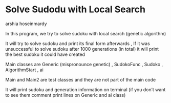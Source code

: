 # Solve Sudodu with Local Search
arshia hoseinmardy

In this program, we try to solve sudoku with local search (genetic algorithm)

It will try to solve sudoku and print its final form afterwards ,
If it was unsuccessful to solve sudoku after 1000 generations (in total) it will print the best sudoku it could have created


Main classes are Generic (mispronounce genetic) , SudokoFunc , Sudoko , AlgorithmStart  , ai 

Main and Main2 are test classes and they are not part of the main code


It will print sudoku and generation information on terminal (if you don’t want to see them comment print lines on Generic and ai class)



